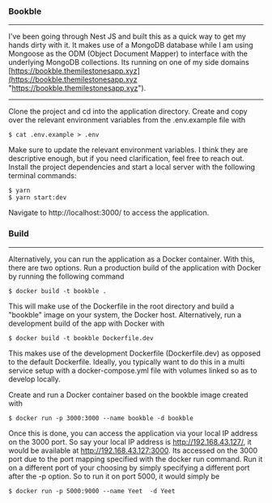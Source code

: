### Bookble

------------
I've been going through Nest JS and built this as a quick way to get my hands dirty with it. It makes use of a MongoDB database while I am using Mongoose as the ODM (Object Document Mapper) to interface with the underlying MongoDB collections. Its running on one of my side domains [https://bookble.themilestonesapp.xyz](https://bookble.themilestonesapp.xyz "https://bookble.themilestonesapp.xyz").

--------------
Clone the project and cd into the application directory.  Create and copy over the relevant environment variables from the .env.example file with 
```
$ cat .env.example > .env
```
Make sure to update the relevant environment variables. I think they are descriptive enough, but if you need clarification, feel free to reach out.
Install the project dependencies and start a local server with the following terminal commands:

```
$ yarn
$ yarn start:dev
```
Navigate to http://localhost:3000/ to access the application.

### Build
-----
Alternatively, you can run the application as a Docker container. With this, there are two options. Run a production build of the application with Docker by running the following command
```
$ docker build -t bookble .
```
This will make use of the Dockerfile in the root directory and build a "bookble" image on your system, the Docker host. Alternatively, run a development build of the app with Docker with 

```
$ docker build -t bookble Dockerfile.dev
```
This makes use of the development Dockerfile (Dockerfile.dev) as opposed to the default Dockerfile. Ideally, you typically want to do this in a multi service setup with a docker-compose.yml file with volumes linked so as to develop locally.

Create and run a Docker container based on the bookble image created with
```
$ docker run -p 3000:3000 --name bookble -d bookble
```

Once this is done, you can access the application via your local IP address on the 3000 port. So say your local IP address is http://192.168.43.127/, it would be available at http://192.168.43.127:3000. Its accessed on the 3000 port due to the port mapping specified with the docker run command. Run it on a different port of your choosing by simply specifying a different port after the -p option. So to run it on port 5000, it would simply be

```
$ docker run -p 5000:9000 --name Yeet  -d Yeet
```

